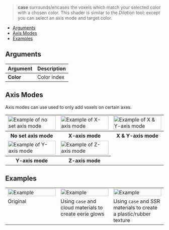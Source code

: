 > **case** surrounds/encases the voxels which match your selected color with a chosen color. This shader is similar to the _Dilation_ tool; except you can select an axis mode and target color.

<!-- TOC -->
- [Arguments](#arguments)
- [Axis Modes](#axis-modes)
- [Examples](#examples)

## Arguments

Argument | Description
--------- | -----------
**Color** | Color index

## Axis Modes

Axis modes can use used to only add voxels on certain axes.

<!-- SAMPLE case_axis 3 -->
<table>
	<tr>
		<td width="33.33%"><img width="100%" src="https://s3.amazonaws.com/misc.lachlanmcdonald.com/magicavoxel-shaders/caf97416-2a0d-4bde-a839-8f3f2d50e5a5/case_xyz.png" alt="Example of no set axis mode"></td>
		<td width="33.33%"><img width="100%" src="https://s3.amazonaws.com/misc.lachlanmcdonald.com/magicavoxel-shaders/caf97416-2a0d-4bde-a839-8f3f2d50e5a5/case_x.png" alt="Example of X-axis mode"></td>
		<td width="33.33%"><img width="100%" src="https://s3.amazonaws.com/misc.lachlanmcdonald.com/magicavoxel-shaders/caf97416-2a0d-4bde-a839-8f3f2d50e5a5/case_xy.png" alt="Example of X &amp; Y-axis mode"></td>
	</tr>
	<tr>
		<th>No set axis mode</th>
		<th>X-axis mode</th>
		<th>X &amp; Y-axis mode</th>
	</tr>
	<tr>
		<td width="33.33%"><img width="100%" src="https://s3.amazonaws.com/misc.lachlanmcdonald.com/magicavoxel-shaders/caf97416-2a0d-4bde-a839-8f3f2d50e5a5/case_y.png" alt="Example of Y-axis mode"></td>
		<td width="33.33%"><img width="100%" src="https://s3.amazonaws.com/misc.lachlanmcdonald.com/magicavoxel-shaders/caf97416-2a0d-4bde-a839-8f3f2d50e5a5/case_z.png" alt="Example of Z-axis mode"></td>
	</tr>
	<tr>
		<th>Y-axis mode</th>
		<th>Z-axis mode</th>
	</tr>
</table>
<!-- END -->

## Examples

<!-- SAMPLE case_examples 3 -->
<table>
	<tr>
		<td width="33.33%"><img width="100%" src="https://s3.amazonaws.com/misc.lachlanmcdonald.com/magicavoxel-shaders/0.10.5/case_example0.jpg" alt="Example"></td>
		<td width="33.33%"><img width="100%" src="https://s3.amazonaws.com/misc.lachlanmcdonald.com/magicavoxel-shaders/0.10.5/case_example1.jpg" alt="Example"></td>
		<td width="33.33%"><img width="100%" src="https://s3.amazonaws.com/misc.lachlanmcdonald.com/magicavoxel-shaders/0.10.5/case_example2.jpg" alt="Example"></td>
	</tr>
	<tr>
		<td valign="top">Original</td>
		<td valign="top">Using <code>case</code> and cloud materials to create eerie glows</td>
		<td valign="top">Using <code>case</code> and SSR materials to create a plastic/rubber texture</td>
	</tr>
</table>
<!-- END -->
